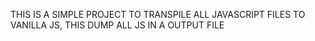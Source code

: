 THIS IS A SIMPLE PROJECT TO TRANSPILE ALL JAVASCRIPT FILES TO VANILLA JS, THIS DUMP ALL JS IN A OUTPUT FILE